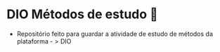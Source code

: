 # DIO Métodos de estudo 📖

- Repositório feito para guardar a atividade de estudo de métodos da plataforma - > DIO
